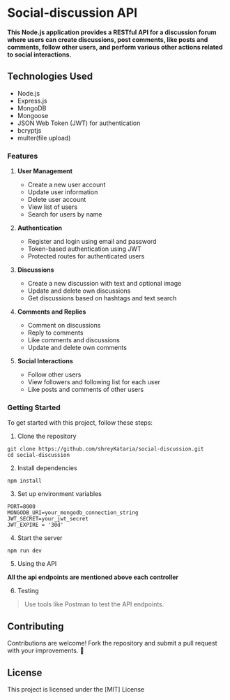 # Social-discussion API

**This Node.js application provides a RESTful API for a discussion forum where users can create discussions, post comments, like posts and comments, follow other users, and perform various other actions related to social interactions.**

## Technologies Used

- Node.js
- Express.js
- MongoDB
- Mongoose
- JSON Web Token (JWT) for authentication
- bcryptjs
- multer(file upload)

### Features

1. **User Management**

   - Create a new user account
   - Update user information
   - Delete user account
   - View list of users
   - Search for users by name

2. **Authentication**

   - Register and login using email and password
   - Token-based authentication using JWT
   - Protected routes for authenticated users

3. **Discussions**

   - Create a new discussion with text and optional image
   - Update and delete own discussions
   - Get discussions based on hashtags and text search

4. **Comments and Replies**

   - Comment on discussions
   - Reply to comments
   - Like comments and discussions
   - Update and delete own comments

5. **Social Interactions**
   - Follow other users
   - View followers and following list for each user
   - Like posts and comments of other users

### Getting Started

To get started with this project, follow these steps:

1. Clone the repository

```console
git clone https://github.com/shreyKataria/social-discussion.git
cd social-discussion
```

2. Install dependencies

`npm install`

3. Set up environment variables

```console
PORT=8000
MONGODB_URI=your_mongodb_connection_string
JWT_SECRET=your_jwt_secret
JWT_EXPIRE = '30d'
```

4. Start the server

`npm run dev`

5. Using the API

**All the api endpoints are mentioned above each controller**

6. Testing

> Use tools like Postman to test the API endpoints.

## Contributing

Contributions are welcome! Fork the repository and submit a pull request with your improvements. 🙂

## License

This project is licensed under the [MIT] License
